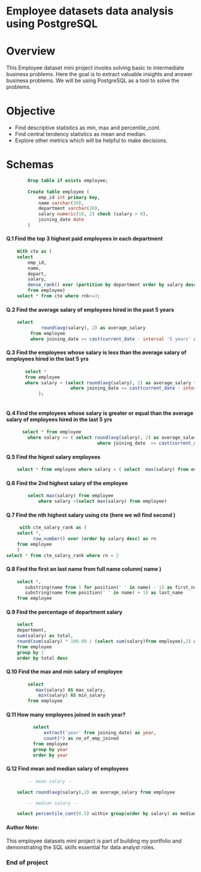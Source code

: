 # Employee datasets data analysis using PostgreSQL

# Overview
This Employee dataset mini project involes solving basic to intermediate business problems. Here the goal is to extract valuable insights and answer business problems. We will be using PostgreSQL as a tool to solve the problems. 

# Objective 
* Find descriptive statistics as min, max and percentile_cont.
* Find central tendency statistics as mean and median.
* Explore other metrics which will be helpful to make decisions.

# Schemas 
```sql
		Drop table if exists employee;
	
		Create table employee (
			emp_id int primary key,
			name varchar(30),
			department varchar(20),
			salary numeric(10, 2) check (salary > 0),
			joining_date date
		)
```



#### Q.1 Find the top 3 highest paid employees in each department 

```sql
    With cte as (
	select
		emp_id,
		name,
		depart,
		salary,
		dense_rank() over (partition by department order by salary desc) AS RNK
        from employee)
    select * from cte where rnk<=3;
```
#### Q.2 Find the average salary of employees hired in the past 5 years
```sql
	select
             round(avg(salary), 2) as average_salary
         from employee
         where joining_date >= cast(current_date - interval '5 years' as date);
```

#### Q.3 Find the employees whose salary is less than the average salary of employees hired in the last 5 yrs
```sql
       select *
       from employee
       where salary < (select round(avg(salary), 2) as average_salary from employee
                        where joining_date >= cast(current_date - interval '5 years' as date)
			);
	
```
#### Q.4 Find the employees whose salary is greater or equal than the average salary of employees hired in the last 5 yrs
```sql		
      select * from employee
		where salary >= ( select round(avg(salary), 2) as average_salary from employee
                                  where joining_date  >= cast(current_date - interval '5 years' as date)) ;
```
#### Q.5 Find the higest salary employees 
```sql 
	select * from employee where salary = ( select  max(salary) from employee )
```
			
#### Q.6 Find the 2nd highest salary of the employee 
```sql
		select max(salary) from employee
			where salary <(select max(salary) from employee)

```
			
#### Q.7 Find the nth highest salary using cte  (here we wil find second )
```sql
     with cte_salary_rank as (
	select *,
		  row_number() over (order by salary desc) as rn
	from employee
	)	
select * from cte_salary_rank where rn = 2

```
			
#### Q.8 Find the first an last name from full name column( name )
```sql	
	select *,
	   substring(name from 1 for position(' ' in name) - 1) as first_name,
	   substring(name from position(' ' in name) + 1) as last_name
	from employee
```
		
#### Q.9 Find the percentage of department salary 
```sql
    select
	department,
	sum(salary) as total,
	round(sum(salary) * 100.00 / (select sum(salary)from employee),2) as percentage
    from employee
    group by 1
    order by total desc

```


#### Q.10 Find the max and min salary of employee
```sql 
        select 
           max(salary) AS max_salary, 
            min(salary) AS min_salary
        from employee
```
  
#### Q.11 How many employees joined in each year?
```sql
          select 
              extract('year' from joining_date) as year,
              count(*) as no_of_emp_joined 
          from employee
          group by year
          order by year
```

#### Q.12 Find mean and median salary of employees
```sql
        -- mean salary --

	select round(avg(salary),2) as average_salary from employee

		-- median salary --

	select percentile_cont(0.5) within group(order by salary) as median_salary from employee
```


#### Author Note: 
This employee datasets mini project is part of building my portfolio and demonstrating the SQL skills essential for data analyst roles. 

     
### End of project 
